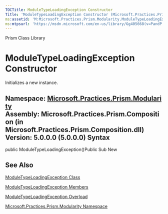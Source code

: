 ```yaml
---
TOCTitle: ModuleTypeLoadingException Constructor
Title: 'ModuleTypeLoadingException Constructor (Microsoft.Practices.Prism.Modularity)'
ms:assetid: 'M:Microsoft.Practices.Prism.Modularity.ModuleTypeLoadingException.\#ctor'
ms:mtpsurl: 'https://msdn.microsoft.com/en-us/library/Gg405668(v=PandP.50)'
---
```


Prism Class Library

ModuleTypeLoadingException Constructor
======================================

Initializes a new instance.

**Namespace:** [Microsoft.Practices.Prism.Modularity](https://msdn.microsoft.com/n:microsoft.practices.prism.modularity)
**Assembly:** Microsoft.Practices.Prism.Composition (in Microsoft.Practices.Prism.Composition.dll) Version: 5.0.0.0 (5.0.0.0)
Syntax
------

<span id="syntaxToggle"></span>public ModuleTypeLoadingException()Public Sub New

See Also
--------


[ModuleTypeLoadingException Class](https://msdn.microsoft.com/t:microsoft.practices.prism.modularity.moduletypeloadingexception)

[ModuleTypeLoadingException Members](https://msdn.microsoft.com/allmembers.t:microsoft.practices.prism.modularity.moduletypeloadingexception)

[ModuleTypeLoadingException Overload](https://msdn.microsoft.com/overload:microsoft.practices.prism.modularity.moduletypeloadingexception.)

[Microsoft.Practices.Prism.Modularity Namespace](https://msdn.microsoft.com/n:microsoft.practices.prism.modularity)
